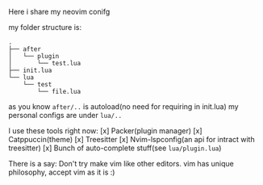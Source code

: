 Here i share my neovim conifg

my folder structure is:

```
.
├── after
│   └── plugin
│       └── test.lua
├── init.lua
└── lua
    └── test
        └── file.lua
```

as you know `after/..` is autoload(no need for requiring in init.lua)
my personal configs are under `lua/..`

I use these tools right now:
[x] Packer(plugin manager)
[x] Catppuccin(theme)
[x] Treesitter
[x] Nvim-lspconfig(an api for intract with treesitter)
[x] Bunch of auto-complete stuff(see `lua/plugin.lua`)

There is a say: Don't try make vim like other editors. vim has unique philosophy, accept vim as it is :)

